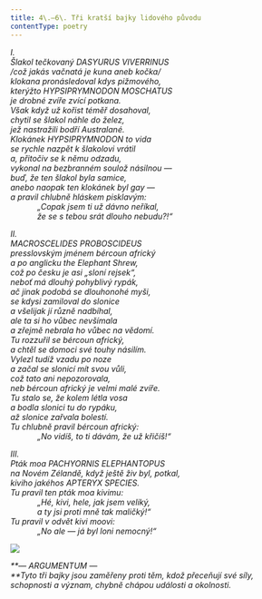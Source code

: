 ```yaml
---
title: 4\.–6\. Tři kratší bajky lidového původu
contentType: poetry
---
```


<section>

_I.  
Šlakol tečkovaný DASYURUS VIVERRINUS  
/což jakás vačnatá je kuna aneb kočka/  
klokana pronásledoval kdys pižmového,  
kterýžto HYPSIPRYMNODON MOSCHATUS  
je drobné zvíře zvící potkana.  
Však když už kořist téměř dosahoval,  
chytil se šlakol náhle do želez,  
jež nastražili bodří Australané.  
Klokánek HYPSIPRYMNODON to vida  
se rychle nazpět k šlakolovi vrátil  
a, přitočiv se k němu odzadu,  
vykonal na bezbranném soulož násilnou —  
buď, že ten šlakol byla samice,  
anebo naopak ten klokánek byl gay —  
a pravil chlubně hláskem pisklavým:  
            „Copak jsem ti už dávno neříkal,  
            že se s tebou srát dlouho nebudu?!“_

</section>

<section>

_II.  
MACROSCELIDES PROBOSCIDEUS  
presslovským jménem bércoun africký  
a po anglicku the Elephant Shrew,  
což po česku je asi „sloní rejsek“,  
neboť má dlouhý pohyblivý rypák,  
ač jinak podobá se dlouhonohé myši,  
se kdysi zamiloval do slonice  
a všelijak jí různě nadbíhal,  
ale ta si ho vůbec nevšímala  
a zřejmě nebrala ho vůbec na vědomí.  
Tu rozzuřil se bércoun africký,  
a chtěl se domoci své touhy násilím.  
Vylezl tudíž vzadu po noze  
a začal se slonicí mít svou vůli,  
což tato ani nepozorovala,  
neb bércoun africký je velmi malé zvíře.  
Tu stalo se, že kolem létla vosa  
a bodla slonici tu do rypáku,  
až slonice zařvala bolestí.  
Tu chlubně pravil bércoun africký:  
            „No vidíš, to ti dávám, že už křičíš!“_

</section>

<section>

_III.  
Pták moa PACHYORNIS ELEPHANTOPUS  
na Novém Zélandě, když ještě živ byl, potkal,  
kiviho jakéhos APTERYX SPECIES.  
Tu pravil ten pták moa kivimu:  
            „Hé, kivi, hele, jak jsem veliký,  
            a ty jsi proti mně tak maličký!“  
Tu pravil v odvět kivi moovi:  
            „No ale — já byl loni nemocný!“_

  
  

![](../Images/005.jpg)

</section>

<section>

_**— ARGUMENTUM —  
**Tyto tři bajky jsou zaměřeny proti těm, kdož přeceňují své síly, schopnosti a význam, chybně chápou události a okolnosti._

</section>

